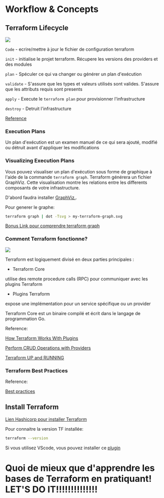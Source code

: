 # Workflow & Concepts
## Terraform Lifecycle​


![](../images/TF_lifecycle.png)

`Code` - ecrire/mettre à jour le fichier de configuration terraform

`init`​ - initialise le projet terraform. Récupere les versions des providers et des modules​

`plan`​ - Spéculer ce qui va changer​ ou générer un plan d'exécution

`validate`​ - S'assure que les types et  valeurs utilisés sont valides​. S'assure que les attributs requis sont presents​

`apply`​ - Execute le `terraform plan` pour provisionner l'infrastructure​

`destroy`​ - Detruit l'infrastructure

[Reference](https://www.opensourceforu.com/2020/07/the-benefits-of-using-terraform-as-a-tool-for-infrastructure-as-code-iac/)

### Execution Plans​

Un plan d'exécution est un examen manuel de ce qui sera ajouté, modifié ou détruit avant d'appliquer les modifications

### Visualizing Execution Plans​
Vous pouvez visualiser un plan d'exécution sous forme de graphique à l'aide de la commande `terraform graph`. Terraform générera un fichier GraphViz. Cette visualisation montre les relations entre les differents composants de votre infrastructure.

D'abord faudra installer [GraphViz.](https://graphviz.org/download/).

Pour generer le graphe:

```sh
terraform graph | dot -Tsvg > my-terraform-graph.svg
```

[Bonus Link pour comprendre terraform graph](https://www.terraform.io/docs/internals/graph.html)

### Comment Terraform fonctionne?

![](../images/how-tf-works.png)

Terraform est logiquement divisé en deux parties principales :
- Terraform Core

utilise des remote procedure calls  (RPC) pour communiquer avec les plugins Terraform

- Plugins Terraform

expose une implémentation pour un service spécifique ou un provider

Terraform Core est un binaire compilé et écrit dans le langage de programmation Go.

Reference:

[How Terraform Works With Plugins](https://www.terraform.io/docs/extend/how-terraform-works.html)

[Perform CRUD Operations with Providers](https://learn.hashicorp.com/tutorials/terraform/provider-use)

[Terraform UP and RUNNING](https://www.google.ca/books/edition/Terraform_Up_Running/7bytDwAAQBAJ?hl=en&gbpv=1&printsec=frontcover)

### Terraform Best Practices
Reference:

[Best practices](https://www.terraform-best-practices.com/)

## Install Terraform
[Lien Hashicorp pour installer Terraform](https://developer.hashicorp.com/terraform/install)

Pour connaitre la version TF installée:

```sh
terraform --version
```

Si vous utilisez VScode, vous pouvez installer ce [plugin](https://marketplace.visualstudio.com/items?itemName=HashiCorp.terraform)


# Quoi de mieux que d'apprendre les bases de Terraform en pratiquant! LET'S DO IT!!!!!!!!!!!!!!